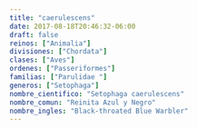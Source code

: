```yaml
---
title: "caerulescens"
date: 2017-08-18T20:46:32-06:00
draft: false
reinos: ["Animalia"]
divisiones: ["Chordata"]
clases: ["Aves"]
ordenes: ["Passeriformes"]
familias: ["Parulidae "]
generos: ["Setophaga"]
nombre_cientifico: "Setophaga caerulescens"
nombre_comun: "Reinita Azul y Negro"
nombre_ingles: "Black-throated Blue Warbler"
---
```

